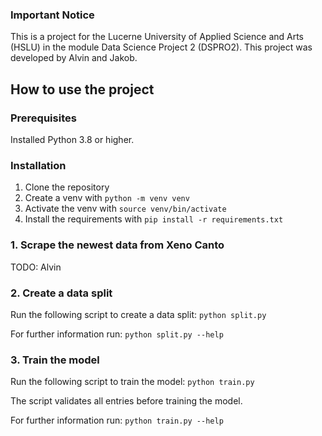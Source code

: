 ### Important Notice
This is a project for the Lucerne University of Applied Science and Arts (HSLU) in the module Data Science Project 2 (DSPRO2). This project was developed by Alvin and Jakob.


## How to use the project
### Prerequisites
Installed Python 3.8 or higher.

### Installation
1. Clone the repository
2. Create a venv with `python -m venv venv`
3. Activate the venv with `source venv/bin/activate`
4. Install the requirements with `pip install -r requirements.txt`

### 1. Scrape the newest data from Xeno Canto
TODO: Alvin 

### 2. Create a data split
Run the following script to create a data split: `python split.py`

For further information run: `python split.py --help`

### 3. Train the model
Run the following script to train the model: `python train.py`

The script validates all entries before training the model.   

For further information run: `python train.py --help`